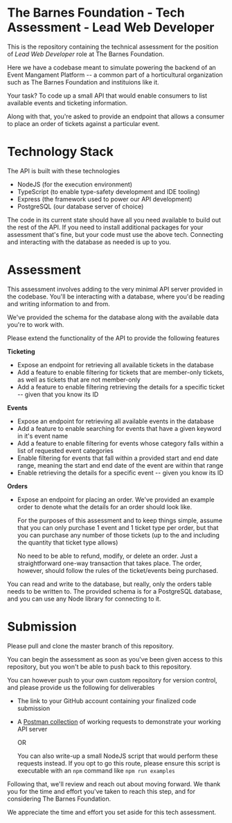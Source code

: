 # The Barnes Foundation - Tech Assessment - Lead Web Developer

This is the repository containing the technical assessment for the position of *Lead Web Developer* role at The Barnes Foundation.

Here we have a codebase meant to simulate powering the backend of an Event Mangament Platform -- a common part of a horticultural organization such as The Barnes Foundation and instituions like it. 

Your task?  To code up a small API that would enable consumers to list available events and ticketing information. 

Along with that, you're asked to provide an endpoint that allows a consumer to place an order of tickets against a particular event.

# Technology Stack

The API is built with these technologies

- NodeJS (for the execution environment)
- TypeScript (to enable type-safety development and IDE tooling)
- Express (the framework used to power our API development)
- PostgreSQL (our database server of choice)

The code in its current state should have all you need available to build out the rest of the API. If you need to install additional packages for your assessment that's fine, but your code must use the above tech. Connecting and interacting with the database as needed is up to you.

# Assessment

This assessment involves adding to the very minimal API server provided in the codebase. You'll be interacting with a database, where you'd be reading and writing information to and from.

We've provided the schema for the database along with the available data you're to work with.

Please extend the functionality of the API to provide the following features

**Ticketing**

- Expose an endpoint for retrieving all available tickets in the database
- Add a feature to enable filtering for tickets that are member-only tickets, as well as tickets that are not member-only
- Add a feature to enable filtering retrieving the details for a specific ticket -- given that you know its ID

**Events**

- Expose an endpoint for retrieving all available events in the database
- Add a feature to enable searching for events that have a given keyword in it's event name
- Add a feature to enable filtering for events whose category falls within a list of requested event categories
- Enable filtering for events that fall within a provided start and end date range, meaning the start and end date of the event are within that range
- Enable retrieving the details for a specific event -- given you know its ID

**Orders**
- Expose an endpoint for placing an order. We've provided an example order to denote what the details for an order should look like. 

  For the purposes of this assessment and to keep things simple, assume that you can only purchase 1 event and 1 ticket type per order, but that you can purchase any number of those tickets (up to the and including the quantity that ticket type allows)

  No need to be able to refund, modify, or delete an order. Just a straightforward one-way transaction that takes place. The order, however, should follow the rules of the ticket/events being purchased.

You can read and write to the database, but really, only the orders table needs to be written to. The provided schema is for a PostgreSQL database, and you can use any Node library for connecting to it.

# Submission

Please pull and clone the master branch of this repository. 

You can begin the assessment as soon as you've been given access to this repository, but you won't be able to push back to this repository. 

You can however push to your own custom repository for version control, and please provide us the following for deliverables
- The link to your GitHub account containing your finalized code submission
- A [Postman collection](https://www.postman.com/) of working requests to demonstrate your working API server 

  OR
  
  You can also write-up a small NodeJS script that would perform these requests instead. If you opt to go this route, please ensure this script is executable with an `npm` command like `npm run examples`

Following that, we'll review and reach out about moving forward. We thank you for the time and effort you've taken to reach this step, and for considering The Barnes Foundation.

We appreciate the time and effort you set aside for this tech assessment.